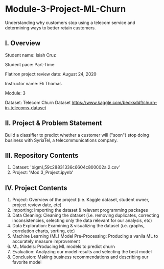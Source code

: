 # Module-3-Project-ML-Churn
Understanding why customers stop using a telecom service and determining ways to better retain customers.

## I. Overview
Student name: Isiah Cruz

Student pace: Part-Time

Flatiron project review date: August 24, 2020

Instructor name: Eli Thomas

Module: 3

Dataset: Telecom Churn Dataset
https://www.kaggle.com/becksddf/churn-in-telecoms-dataset

## II. Project & Problem Statement
Build a classifier to predict whether a customer will ("soon") stop doing business with SyriaTel, a telecommunications company.

## III. Repository Contents
1) Dataset: 'bigml_59c28831336c6604c800002a 2.csv'
2) Project: 'Mod 3_Project.ipynb'

## IV. Project Contents
1) Project: Overview of the project (i.e. Kaggle dataset, student owner, project review date, etc)
2) Importing: Importing the dataset & relevant programming packages
3) Data Cleaning: Cleaning the dataset (i.e. removing duplicates, correcting inconsistencies, selecting only the data relevant for our analysis, etc)
4) Data Exploration: Examining & visualizing the dataset (i.e. graphs, correlation charts, sorting, etc)
5) Machine Learning (ML) Model Pre-Processing: Producing a vanila ML to accurately measure improvement
6) ML Models: Producing ML models to predict churn
7) Evaluation: Analyzing our model results and selecting the best model
8) Conclusion: Making business recommendations and describing our favorite model
